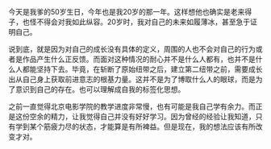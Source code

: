 今天是我爹的50岁生日，今年也是我20岁的那一年。这样想他也确实是老来得子，也怪不得会对我如此纵容。20岁时，我对自己的未来如履薄冰，甚至急于证明自己。

说到底，就是因为对自己的成长没有具体的定义，周围的人也不会对自己的行为或者是作品产生什么正反馈。而面对这种情况的耐心并不是什么人都有，也并不是什么人都能坚持下去。毕竟，在斩断了原始纽带之后，建立第二纽带之前，需要成长出从自己身上获取前进意志的根基力量。这并不是为了博取什么人的眼球，而是为了意识到自己的存在。也可以理解成自我的标签化思想。

之前一直觉得北京电影学院的教学进度非常慢，也有可能是我自己学有余力。而正是这份空余的精力，让我觉得自己并没有好好学习。因为曾经的经验让我知道，只有学到某个筋疲力尽的状态，才能算是有所裨益。但是现在，我的想法应该有所改变才对。